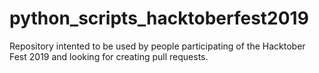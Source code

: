 # python_scripts_hacktoberfest2019
Repository intented to be used by people participating of the Hacktober Fest 2019 and looking for creating pull requests. 
